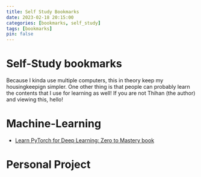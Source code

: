 ```yaml
---
title: Self Study Bookmarks
date: 2023-02-18 20:15:00 
categories: [bookmarks, self_study]
tags: [bookmarks]
pin: false
---
```


# Self-Study bookmarks

Because I kinda use multiple computers, this in theory keep my housingkeepign simpler. One other thing is that people can probably learn the contents that I use for learning as well! If you are not Thihan (the author) and viewing this, hello!

# Machine-Learning
- [Learn PyTorch for Deep Learning: Zero to Mastery book](https://www.learnpytorch.io/)

# Personal Project